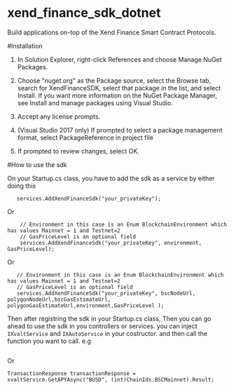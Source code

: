 # xend_finance_sdk_dotnet
Build applications on-top of the Xend Finance Smart Contract Protocols.

#Installation
1. In Solution Explorer, right-click References and choose Manage NuGet Packages.

2. Choose "nuget.org" as the Package source, select the Browse tab, search for XendFinanceSDK, select that package in the list, and select Install. If you want more information on the NuGet Package Manager, see Install and manage packages using Visual Studio.

3. Accept any license prompts.

4. (Visual Studio 2017 only) If prompted to select a package management format, select PackageReference in project file

5. If prompted to review changes, select OK.

#How to use the sdk

 On your Startup.cs class, you have to add the sdk as a service by either doing this 

 ```
    services.AddXendFinanceSdk("your_privateKey");
 ```
 
 Or 
```
    // Environment in this case is an Enum BlockchainEnvironment which has values Mainnet = 1 and Testnet=2
    // GasPriceLevel is an optional field
    services.AddXendFinanceSdk("your_privateKey", environment, GasPriceLevel);
 ```
 Or

 ```
    // Environment in this case is an Enum BlockchainEnvironment which has values Mainnet = 1 and Testnet=2
    // GasPriceLevel is an optional field
    services.AddXendFinanceSdk("your_privateKey", bscNodeUrl, polygonNodeUrl,bscGasEstimateUrl, polygonGasEstimateUrl,environment,GasPriceLevel );
 ```

Then after registring the sdk in your Startup.cs class, 
Then you can go ahead to use the sdk in you controllers or services. you can inject `IXvaltService` and `IXAutoService` in your costructor. and then call the function you want to call. e.g

```string transactionHash = xautoServer.DepositAsync((int)ChainIds.BSCMainnet, 0.01m, "BUSD", cancellationToken).Result;
```
Or
```
TransactionResponse transactionResponse = xvaltService.GetAPYAsync("BUSD", (int)ChainIds.BSCMainnet).Result;
```
